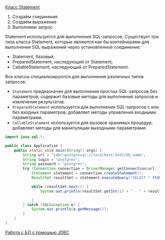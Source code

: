 [Класс Statement](http://java-online.ru/jdbc-statement.xhtml)

1. Создаём соединение
2. Создаём выражение
3. Выполняем запрос

Statement используется для выполнения SQL-запросов. Существует три типа класса Statement, которые являются как бы контейнерами для выполнения SQL-выражений через установленное соединение:
- Statement, базовый;
- PreparedStatement, наследующий от Statement;
- CallableStatement, наследующий от PreparedStatement.

Все классы специализируются для выполнения различных типов запросов:
- `Statement` предназначен для выполнения простых SQL-запросов без параметров; содержит базовые методы для выполнения запросов и извлечения результатов.
- `PreparedStatement` используется для выполнения SQL-запросов с или без входных параметров; добавляет методы управления входными параметрами.
- `CallableStatement` используется для вызовов хранимых процедур; добавляет методы для манипуляции выходными параметрами.


```java
import java.sql.*;

public class Application {
    public static void main(String[] args) {
        String url = "jdbc:postgresql://localhost:5432/db_name";
        String login = "postgres";
        String password = "postgres";
        try (Connection connection = DriverManager.getConnection(url, login, password)) {
            Statement statement = connection.createStatement();
            ResultSet resultSet = statement.executeQuery("SELECT * FROM jc_street WHERE street_code > 2");

            while (resultSet.next()) {
                System.out.println(resultSet.getInt(1) + " - " + resultSet.getString(2));

            }
        } catch (SQLException e) {
            System.out.println(e.getMessage());
        }
    }
}
```
[Работа с БД с помощью JDBC](https://www.examclouds.com/ru/java/java-core-russian/jdbc-work)
